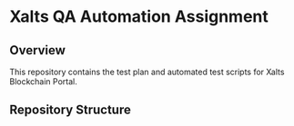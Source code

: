# Xalts QA Automation Assignment

## Overview
This repository contains the test plan and automated test scripts for Xalts Blockchain Portal.

## Repository Structure
